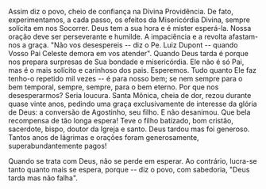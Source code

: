 Assim diz o povo, cheio de confiança na Divina Providência. De fato, experimentamos, a cada passo, os efeitos da Misericórdia Divina, sempre solícita em nos Socorrer. Deus tem a sua hora e é mister esperá-la. Nossa oração deve ser perseverante e humilde. A impaciência e a revolta afastam-nos a graça. "Não vos desespereis -- diz o Pe. Luiz Dupont -- quando Vosso Pai Celeste demora em vos atender". Quando Deus tarda é porque nos prepara surpresas de Sua bondade e misericórdia. Ele não é só Pai, mas é o mais solícito e carinhoso dos pais. Esperemos. Tudo quanto Ele faz tenho-o repetido mil vezes -- é para nosso bem; se nem sempre para o bem temporal, sempre, sempre, para o bem eterno. Por que nos desesperarmos? Seria loucura. Santa Mônica, cheia de dor, rezou durante quase vinte anos, pedindo uma graça exclusivamente de interesse da glória de Deus: a conversão de Agostinho, seu filho. E não desanimou. Que bela recompensa de tão longa espera! Teve o filho batizado, bom cristão, sacerdote, bispo, doutor da Igreja e santo. Deus tardou mas foi generoso. Tantos anos de lágrimas e orações foram generosamente, superabundantemente pagos!

Quando se trata com Deus, não se perde em esperar. Ao contrário, lucra-se tanto quanto mais se espera, porque -- diz o povo, com sabedoria, "Deus tarda mas não falha".